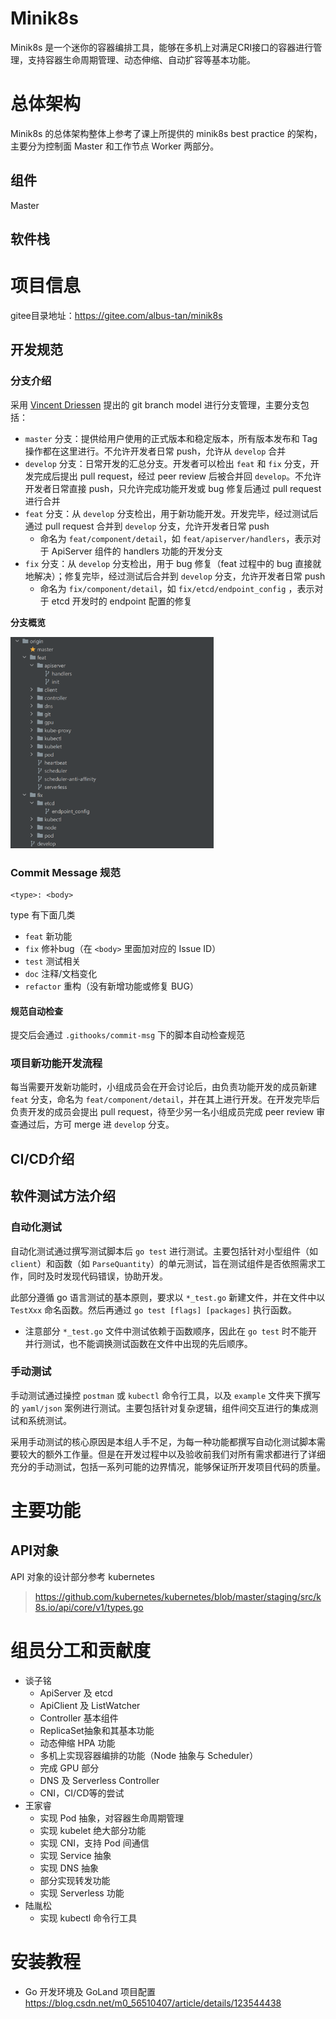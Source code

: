 # Minik8s

Minik8s 是一个迷你的容器编排工具，能够在多机上对满足CRI接口的容器进行管理，支持容器生命周期管理、动态伸缩、自动扩容等基本功能。

# 总体架构

Minik8s 的总体架构整体上参考了课上所提供的 minik8s best practice 的架构，主要分为控制面 Master 和工作节点 Worker 两部分。

## 组件

Master

## 软件栈





# 项目信息

gitee目录地址：https://gitee.com/albus-tan/minik8s

## 开发规范

### 分支介绍

采用 [Vincent Driessen](https://nvie.com/posts/a-successful-git-branching-model/) 提出的 git branch model 进行分支管理，主要分支包括：

- `master` 分支：提供给用户使用的正式版本和稳定版本，所有版本发布和 Tag 操作都在这里进行。不允许开发者日常 push，允许从 `develop` 合并
-  `develop` 分支：日常开发的汇总分支。开发者可以检出 `feat` 和 `fix` 分支，开发完成后提出 pull request，经过 peer review 后被合并回 `develop`。不允许开发者日常直接 push，只允许完成功能开发或 bug 修复后通过 pull request 进行合并
- `feat` 分支：从 `develop` 分支检出，用于新功能开发。开发完毕，经过测试后通过 pull request 合并到 `develop` 分支，允许开发者日常 push
  - 命名为 `feat/component/detail`，如 `feat/apiserver/handlers`，表示对于 ApiServer 组件的 handlers 功能的开发分支
- `fix` 分支：从 `develop` 分支检出，用于 bug 修复（feat 过程中的 bug 直接就地解决）；修复完毕，经过测试后合并到 `develop` 分支，允许开发者日常 push
  - 命名为 `fix/component/detail`，如 `fix/etcd/endpoint_config` ，表示对于 etcd 开发时的 endpoint 配置的修复

**分支概览**

<img src="README.assets/image-20230526174458952.png" alt="image-20230526174458952" style="zoom:33%;" />

### Commit Message 规范

```
<type>: <body>
```

type 有下面几类

- `feat` 新功能
- `fix` 修补bug（在 `<body>` 里面加对应的 Issue ID）
- `test` 测试相关
- `doc` 注释/文档变化
- `refactor` 重构（没有新增功能或修复 BUG）

#### 规范自动检查

提交后会通过 `.githooks/commit-msg` 下的脚本自动检查规范

### 项目新功能开发流程

每当需要开发新功能时，小组成员会在开会讨论后，由负责功能开发的成员新建 `feat` 分支，命名为 `feat/component/detail`，并在其上进行开发。在开发完毕后负责开发的成员会提出 pull request，待至少另一名小组成员完成 peer review 审查通过后，方可 merge 进 `develop` 分支。

## CI/CD介绍

## 软件测试方法介绍

### 自动化测试

自动化测试通过撰写测试脚本后 `go test` 进行测试。主要包括针对小型组件（如 `client`）和函数（如 `ParseQuantity`）的单元测试，旨在测试组件是否依照需求工作，同时及时发现代码错误，协助开发。

此部分遵循 go 语言测试的基本原则，要求以 `*_test.go` 新建文件，并在文件中以 `TestXxx` 命名函数。然后再通过 `go test [flags] [packages]` 执行函数。

- 注意部分 `*_test.go` 文件中测试依赖于函数顺序，因此在 `go test` 时不能开并行测试，也不能调换测试函数在文件中出现的先后顺序。

### 手动测试

手动测试通过操控 `postman` 或 `kubectl` 命令行工具，以及 `example` 文件夹下撰写的 `yaml/json` 案例进行测试。主要包括针对复杂逻辑，组件间交互进行的集成测试和系统测试。

采用手动测试的核心原因是本组人手不足，为每一种功能都撰写自动化测试脚本需要较大的额外工作量。但是在开发过程中以及验收前我们对所有需求都进行了详细充分的手动测试，包括一系列可能的边界情况，能够保证所开发项目代码的质量。



# 主要功能

## API对象

API 对象的设计部分参考 kubernetes

> https://github.com/kubernetes/kubernetes/blob/master/staging/src/k8s.io/api/core/v1/types.go



# 组员分工和贡献度

- 谈子铭
  - ApiServer 及 etcd
  - ApiClient 及 ListWatcher
  - Controller 基本组件
  - ReplicaSet抽象和其基本功能
  - 动态伸缩 HPA 功能
  - 多机上实现容器编排的功能（Node 抽象与 Scheduler）
  - 完成 GPU 部分
  - DNS 及 Serverless Controller
  - CNI，CI/CD等的尝试
- 王家睿
  - 实现 Pod 抽象，对容器生命周期管理
  - 实现 kubelet 绝大部分功能
  - 实现 CNI，支持 Pod 间通信
  - 实现 Service 抽象
  - 实现 DNS 抽象
  - 部分实现转发功能
  - 实现 Serverless 功能
- 陆胤松
  - 实现 kubectl 命令行工具

# 安装教程

- Go 开发环境及 GoLand 项目配置 https://blog.csdn.net/m0_56510407/article/details/123544438
